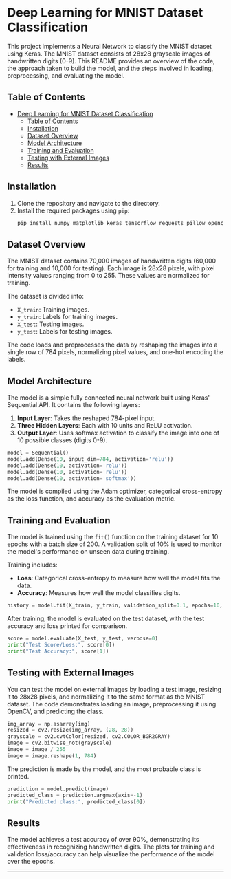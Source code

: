 # Deep Learning for MNIST Dataset Classification

This project implements a Neural Network to classify the MNIST dataset using Keras. The MNIST dataset consists of 28x28 grayscale images of handwritten digits (0-9). This README provides an overview of the code, the approach taken to build the model, and the steps involved in loading, preprocessing, and evaluating the model.

## Table of Contents
- [Deep Learning for MNIST Dataset Classification](#deep-learning-for-mnist-dataset-classification)
  - [Table of Contents](#table-of-contents)
  - [Installation](#installation)
  - [Dataset Overview](#dataset-overview)
  - [Model Architecture](#model-architecture)
  - [Training and Evaluation](#training-and-evaluation)
  - [Testing with External Images](#testing-with-external-images)
  - [Results](#results)

## Installation

1. Clone the repository and navigate to the directory.
2. Install the required packages using `pip`:
   ```bash
   pip install numpy matplotlib keras tensorflow requests pillow opencv-python
   ```

## Dataset Overview

The MNIST dataset contains 70,000 images of handwritten digits (60,000 for training and 10,000 for testing). Each image is 28x28 pixels, with pixel intensity values ranging from 0 to 255. These values are normalized for training.

The dataset is divided into:
- `X_train`: Training images.
- `y_train`: Labels for training images.
- `X_test`: Testing images.
- `y_test`: Labels for testing images.

The code loads and preprocesses the data by reshaping the images into a single row of 784 pixels, normalizing pixel values, and one-hot encoding the labels.

## Model Architecture

The model is a simple fully connected neural network built using Keras' Sequential API. It contains the following layers:

1. **Input Layer**: Takes the reshaped 784-pixel input.
2. **Three Hidden Layers**: Each with 10 units and ReLU activation.
3. **Output Layer**: Uses softmax activation to classify the image into one of 10 possible classes (digits 0-9).

```python
model = Sequential()
model.add(Dense(10, input_dim=784, activation='relu'))
model.add(Dense(10, activation='relu'))
model.add(Dense(10, activation='relu'))
model.add(Dense(10, activation='softmax'))
```

The model is compiled using the Adam optimizer, categorical cross-entropy as the loss function, and accuracy as the evaluation metric.

## Training and Evaluation

The model is trained using the `fit()` function on the training dataset for 10 epochs with a batch size of 200. A validation split of 10% is used to monitor the model's performance on unseen data during training.

Training includes:
- **Loss**: Categorical cross-entropy to measure how well the model fits the data.
- **Accuracy**: Measures how well the model classifies digits.

```python
history = model.fit(X_train, y_train, validation_split=0.1, epochs=10, batch_size=200, verbose=1)
```

After training, the model is evaluated on the test dataset, with the test accuracy and loss printed for comparison.

```python
score = model.evaluate(X_test, y_test, verbose=0)
print("Test Score/Loss:", score[0])
print("Test Accuracy:", score[1])
```

## Testing with External Images

You can test the model on external images by loading a test image, resizing it to 28x28 pixels, and normalizing it to the same format as the MNIST dataset. The code demonstrates loading an image, preprocessing it using OpenCV, and predicting the class.

```python
img_array = np.asarray(img)
resized = cv2.resize(img_array, (28, 28))
grayscale = cv2.cvtColor(resized, cv2.COLOR_BGR2GRAY)
image = cv2.bitwise_not(grayscale)
image = image / 255
image = image.reshape(1, 784)
```

The prediction is made by the model, and the most probable class is printed.

```python
prediction = model.predict(image)
predicted_class = prediction.argmax(axis=-1)
print("Predicted class:", predicted_class[0])
```

## Results

The model achieves a test accuracy of over 90%, demonstrating its effectiveness in recognizing handwritten digits. The plots for training and validation loss/accuracy can help visualize the performance of the model over the epochs.

---


